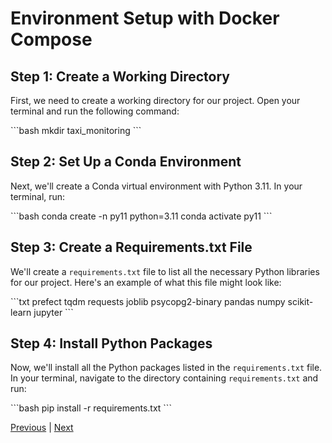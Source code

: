 # Environment Setup with Docker Compose

## Step 1: Create a Working Directory

First, we need to create a working directory for our project. Open your terminal and run the following command:

\```bash
mkdir taxi_monitoring
\```

## Step 2: Set Up a Conda Environment

Next, we'll create a Conda virtual environment with Python 3.11. In your terminal, run:

\```bash
conda create -n py11 python=3.11
conda activate py11
\```


## Step 3: Create a Requirements.txt File

We'll create a `requirements.txt` file to list all the necessary Python libraries for our project. Here's an example of what this file might look like:

\```txt
prefect
tqdm
requests
joblib
psycopg2-binary
pandas
numpy
scikit-learn
jupyter
\```

## Step 4: Install Python Packages

Now, we'll install all the Python packages listed in the `requirements.txt` file. In your terminal, navigate to the directory containing `requirements.txt` and run:

\```bash
pip install -r requirements.txt
\```

[Previous](scheme.md) | [Next](docker_compose.md)
